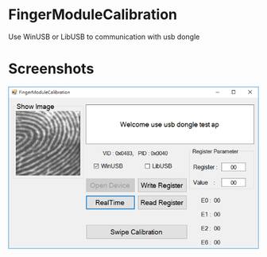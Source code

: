 # FingerModuleCalibration
Use WinUSB or LibUSB to communication with usb dongle


# Screenshots
![](screenshots/1.png) 

